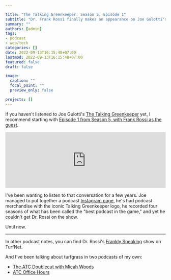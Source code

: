 ```yaml
---

title: "The Talking Greenkeeper: Season 5, Episode 1"
subtitle: "Dr. Frank Rossi finally makes an appearance on Joe Gulotti's podcast."
summary: ""
authors: [admin]
tags: 
- podcast
- web/tech
categories: []
date: 2022-09-13T16:15:48+07:00
lastmod: 2022-09-13T16:15:48+07:00
featured: false
draft: false

image:
  caption: ""
  focal_point: ""
  preview_only: false

projects: []
---
```


If you haven't listened to Joe Gulotti's [The Talking Greenkeeper](https://podcasts.apple.com/us/podcast/the-talking-greenkeeper/id1435947281) yet, I recommend starting with [Episode 1 from Season 5, with Frank Rossi as the guest](https://podcasts.apple.com/us/podcast/frank-rossi/id1435947281?i=1000579005503). 

<iframe allow="autoplay *; encrypted-media *; fullscreen *; clipboard-write" frameborder="0" height="175" style="width:100%;max-width:660px;overflow:hidden;background:transparent;" sandbox="allow-forms allow-popups allow-same-origin allow-scripts allow-storage-access-by-user-activation allow-top-navigation-by-user-activation" src="https://embed.podcasts.apple.com/us/podcast/frank-rossi/id1435947281?i=1000579005503"></iframe>

I've been wanting to listen to that conversation for a few years. Joe managed to put together a podcast [Instagram page](https://www.instagram.com/the_talking_greenkeeper/), he's had podcast merchandise with the iconic Talking Greenkeeper logo, he recorded four seasons of what has been called the "best podcast in the game," and yet he couldn't get Dr. Rossi on the show. 

Until now.

---

In other podcast notes, you can find Dr. Rossi's [Frankly Speaking](https://www.turfnet.com/podcasts/rossi/) show on TurfNet.

And I've been talking about turfgrass in two podcasts of my own:

* [The ATC Doublecut with Micah Woods](https://atc-doublecut.transistor.fm/)
* [ATC Office Hours](https://atc-office-hours.transistor.fm/)

